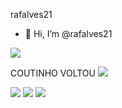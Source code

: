 rafalves21
-  👋 Hi, I’m @rafalves21

![](https://media1.tenor.com/m/R_eZ54c3HF8AAAAd/coutinho-vasco.gif)


COUTINHO VOLTOU
![](https://media1.tenor.com/m/FZ9gTKlmJ_8AAAAd/vascouiuiuiui.gif)

![](https://media1.tenor.com/m/shH18KWTKSwAAAAC/palmas-payet-payet-vasco.gif)
![](https://media1.tenor.com/m/sTDS6EpZGEoAAAAd/para-de-fofoca-fofoca.gif)
![](https://media1.tenor.com/m/8tAmH3T0bkYAAAAd/gigas0-vasc%C3%A3o.gif)
